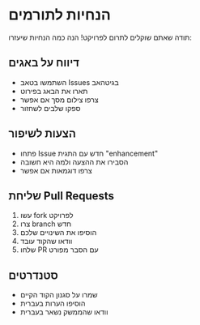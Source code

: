 # הנחיות לתורמים

תודה שאתם שוקלים לתרום לפרויקט! הנה כמה הנחיות שיעזרו:

## דיווח על באגים
- השתמשו בטאב Issues בגיטהאב
- תארו את הבאג בפירוט
- צרפו צילום מסך אם אפשר
- ספקו שלבים לשחזור

## הצעות לשיפור
- פתחו Issue חדש עם התגית "enhancement"
- הסבירו את ההצעה ולמה היא חשובה
- צרפו דוגמאות אם אפשר

## שליחת Pull Requests
1. עשו fork לפרויקט
2. צרו branch חדש
3. הוסיפו את השינויים שלכם
4. וודאו שהקוד עובד
5. שלחו PR עם הסבר מפורט

## סטנדרטים
- שמרו על סגנון הקוד הקיים
- הוסיפו הערות בעברית
- וודאו שהממשק נשאר בעברית 